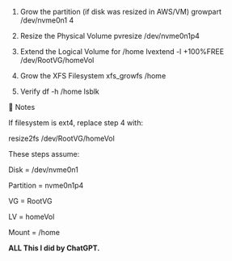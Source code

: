 1. Grow the partition (if disk was resized in AWS/VM)
growpart /dev/nvme0n1 4

2. Resize the Physical Volume
pvresize /dev/nvme0n1p4

3. Extend the Logical Volume for /home
lvextend -l +100%FREE /dev/RootVG/homeVol

4. Grow the XFS Filesystem
xfs_growfs /home

5. Verify
df -h /home
lsblk

📌 Notes

If filesystem is ext4, replace step 4 with:

resize2fs /dev/RootVG/homeVol


These steps assume:

Disk = /dev/nvme0n1

Partition = nvme0n1p4

VG = RootVG

LV = homeVol

Mount = /home


**ALL This I did by ChatGPT.**
